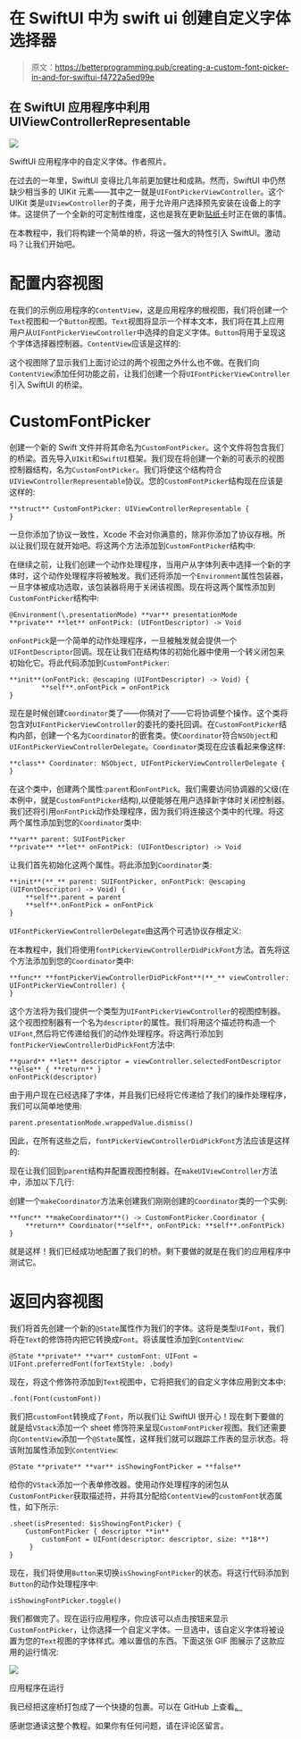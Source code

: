 # 在 SwiftUI 中为 swift ui 创建自定义字体选择器

> 原文：<https://betterprogramming.pub/creating-a-custom-font-picker-in-and-for-swiftui-f4722a5ed99e>

## 在 SwiftUI 应用程序中利用 UIViewControllerRepresentable

![](img/bc90c47b15766351db6559a4e8f044ed.png)

SwiftUI 应用程序中的自定义字体。作者照片。

在过去的一年里，SwiftUI 变得比几年前更加健壮和成熟。然而，SwiftUI 中仍然缺少相当多的 UIKit 元素——其中之一就是`UIFontPickerViewController`。这个 UIKit 类是`UIViewController`的子类，用于允许用户选择预先安装在设备上的字体。这提供了一个全新的可定制性维度，这也是我在更新[贴纸卡](https://apps.apple.com/us/app/id1522226018)时正在做的事情。

在本教程中，我们将构建一个简单的桥，将这一强大的特性引入 SwiftUI。激动吗？让我们开始吧。

# 配置内容视图

在我们的示例应用程序的`ContentView`，这是应用程序的根视图，我们将创建一个`Text`视图和一个`Button`视图。`Text`视图将显示一个样本文本，我们将在其上应用用户从`UIFontPickerViewController`中选择的自定义字体。`Button`将用于呈现这个字体选择器控制器。`ContentView`应该是这样的:

这个视图除了显示我们上面讨论过的两个视图之外什么也不做。在我们向`ContentView`添加任何功能之前，让我们创建一个将`UIFontPickerViewController`引入 SwiftUI 的桥梁。

# CustomFontPicker

创建一个新的 Swift 文件并将其命名为`CustomFontPicker`。这个文件将包含我们的桥梁。首先导入`UIKit`和`SwiftUI`框架。我们现在将创建一个新的可表示的视图控制器结构，名为`CustomFontPicker`。我们将使这个结构符合`UIViewControllerRepresentable`协议。您的`CustomFontPicker`结构现在应该是这样的:

```
**struct** CustomFontPicker: UIViewControllerRepresentable {
}
```

一旦你添加了协议一致性，Xcode 不会对你满意的，除非你添加了协议存根。所以让我们现在就开始吧。将这两个方法添加到`CustomFontPicker`结构中:

在继续之前，让我们创建一个动作处理程序，当用户从字体列表中选择一个新的字体时，这个动作处理程序将被触发。我们还将添加一个`Environment`属性包装器，一旦字体被成功选取，该包装器将用于关闭该视图。现在将这两个属性添加到`CustomFontPicker`结构中:

```
@Environment(\.presentationMode) **var** presentationMode
**private** **let** onFontPick: (UIFontDescriptor) -> Void
```

`onFontPick`是一个简单的动作处理程序，一旦被触发就会提供一个`UIFontDescriptor`回调。现在让我们在结构体的初始化器中使用一个转义闭包来初始化它。将此代码添加到`CustomFontPicker`:

```
**init**(onFontPick: @escaping (UIFontDescriptor) -> Void) {
        **self**.onFontPick = onFontPick
}
```

现在是时候创建`Coordinator`类了——你猜对了——它将协调整个操作。这个类将包含对`UIFontPickerViewController`的委托的委托回调。在`CustomFontPicker`结构内部，创建一个名为`Coordinator`的嵌套类。使`Coordinator`符合`NSObject`和`UIFontPickerViewControllerDelegate`。`Coordinator`类现在应该看起来像这样:

```
**class** Coordinator: NSObject, UIFontPickerViewControllerDelegate {
}
```

在这个类中，创建两个属性:`parent`和`onFontPick`。我们需要访问协调器的父级(在本例中，就是`CustomFontPicker`结构),以便能够在用户选择新字体时关闭控制器。我们还将引用`onFontPick`动作处理程序，因为我们将连接这个类中的代理。将这两个属性添加到您的`Coordinator`类中:

```
**var** parent: SUIFontPicker
**private** **let** onFontPick: (UIFontDescriptor) -> Void
```

让我们首先初始化这两个属性。将此添加到`Coordinator`类:

```
**init**(**_** parent: SUIFontPicker, onFontPick: @escaping (UIFontDescriptor) -> Void) {
    **self**.parent = parent
    **self**.onFontPick = onFontPick
}
```

`UIFontPickerViewControllerDelegate`由这两个可选协议存根定义:

在本教程中，我们将使用`fontPickerViewControllerDidPickFont`方法。首先将这个方法添加到您的`Coordinator`类中:

```
**func** **fontPickerViewControllerDidPickFont**(**_** viewController: UIFontPickerViewController) {
}
```

这个方法将为我们提供一个类型为`UIFontPickerViewController`的视图控制器。这个视图控制器有一个名为`descriptor`的属性。我们将用这个描述符构造一个`UIFont`,然后将它传递给我们的动作处理程序。将这两行添加到`fontPickerViewControllerDidPickFont`方法中:

```
**guard** **let** descriptor = viewController.selectedFontDescriptor **else** { **return** }
onFontPick(descriptor)
```

由于用户现在已经选择了字体，并且我们已经将它传递给了我们的操作处理程序，我们可以简单地使用:

```
parent.presentationMode.wrappedValue.dismiss()
```

因此，在所有这些之后，`fontPickerViewControllerDidPickFont`方法应该是这样的:

现在让我们回到`parent`结构并配置视图控制器。在`makeUIViewController`方法中，添加以下几行:

创建一个`makeCoordinator`方法来创建我们刚刚创建的`Coordinator`类的一个实例:

```
**func** **makeCoordinator**() -> CustomFontPicker.Coordinator {
    **return** Coordinator(**self**, onFontPick: **self**.onFontPick)
}
```

就是这样！我们已经成功地配置了我们的桥。剩下要做的就是在我们的应用程序中测试它。

# 返回内容视图

我们将首先创建一个新的`@State`属性作为我们的字体。这将是类型`UIFont`，我们将在`Text`的修饰符内把它转换成`Font`。将该属性添加到`ContentView`:

```
@State **private** **var** customFont: UIFont = UIFont.preferredFont(forTextStyle: .body)
```

现在，将这个修饰符添加到`Text`视图中，它将把我们的自定义字体应用到文本中:

```
.font(Font(customFont))
```

我们把`customFont`转换成了`Font`，所以我们让 SwiftUI 很开心！现在剩下要做的就是给`VStack`添加一个 sheet 修饰符来呈现`CustomFontPicker`视图。我们还需要向`ContentView`添加一个`@State`属性，这样我们就可以跟踪工作表的显示状态。将该附加属性添加到`ContentView`:

```
@State **private** **var** isShowingFontPicker = **false**
```

给你的`VStack`添加一个表单修改器。使用动作处理程序的闭包从`CustomFontPicker`获取描述符，并将其分配给`ContentView`的`customFont`状态属性，如下所示:

```
.sheet(isPresented: $isShowingFontPicker) {
    CustomFontPicker { descriptor **in**
        customFont = UIFont(descriptor: descriptor, size: **18**)
     }
}
```

现在，我们将使用`Button`来切换`isShowingFontPicker`的状态。将这行代码添加到`Button`的动作处理程序中:

```
isShowingFontPicker.toggle()
```

我们都做完了。现在运行应用程序，你应该可以点击按钮来显示`CustomFontPicker`，让你选择一个自定义字体。一旦选中，该自定义字体将被设置为您的`Text`视图的字体样式。难以置信的东西。下面这张 GIF 图展示了这款应用的运行情况:

![](img/9b156fff643f60c13b68ef812a2fee61.png)

应用程序在运行

我已经把这座桥打包成了一个快捷的包裹。可以在 GitHub 上查看[。](https://github.com/SwapnanilDhol/SUIFontPicker)

感谢您通读这整个教程。如果你有任何问题，请在评论区留言。